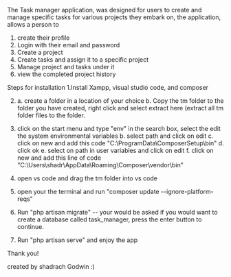 The Task manager application, was designed for users to create and manage specific tasks for various projects they embark on, the application, allows a person to
1. create their profile
2. Login with their email and password
3. Create a project
4. Create tasks and assign it to a specific project
5. Manage project and tasks under it
6. view the completed project history

Steps for installation
1.Install Xampp, visual studio code, and composer

2. a. create a folder in a location of your choice
   b. Copy the tm folder to the folder you have created, right click and select extract here (extract all tm folder files to the folder.

3. click on the start menu and type "env" in the search box, select the edit the system environmental variables
b. select path and click on edit
c. click on new and add this code "C:\ProgramData\ComposerSetup\bin"
d. click ok
e. select on path in user variables and click on edit
f. click on new and add this line of code "C:\Users\shadr\AppData\Roaming\Composer\vendor\bin"

4. open vs code and drag the tm folder into vs code

5. open your the terminal and run "composer update --ignore-platform-reqs"

6. Run "php artisan migrate"
-- your would be asked if you would want to create a database called task_manager, press the enter button to continue.

7. Run "php artisan serve" and enjoy the app

Thank you!

created by shadrach Godwin :)
